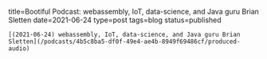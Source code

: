 
title=Bootiful Podcast: webassembly, IoT, data-science, and Java guru Brian Sletten
date=2021-06-24
type=post
tags=blog
status=published
~~~~~~
[(2021-06-24) webassembly, IoT, data-science, and Java guru Brian Sletten](/podcasts/4b5c8ba5-df0f-49e4-ae4b-8949f69486cf/produced-audio) 
            
